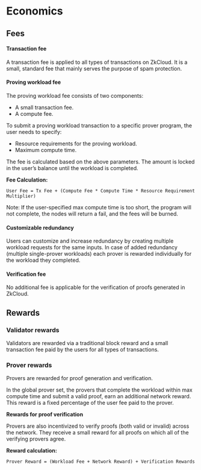 # Economics

## **Fees**&#x20;

#### **Transaction fee**

A transaction fee is applied to all types of transactions on ZkCloud. It is a small, standard fee that mainly serves the purpose of spam protection.

#### **Proving workload fee**

The proving workload fee consists of two components:&#x20;

* A small transaction fee.
* A compute fee.&#x20;

To submit a proving workload transaction to a specific prover program, the user needs to specify:

* Resource requirements for the proving workload.
* Maximum compute time.

The fee is calculated based on the above parameters. The amount is locked in the user’s balance until the workload is completed.

**Fee Calculation:**&#x20;

```
User Fee = Tx Fee + (Compute Fee * Compute Time * Resource Requirement Multiplier)
```

Note: If the user-specified max compute time is too short, the program will not complete, the nodes will return a fail, and the fees will be burned.

#### **Customizable redundancy**

Users can customize and increase redundancy by creating multiple workload requests for the same inputs. In case of added redundancy (multiple single-prover workloads) each prover is rewarded individually for the workload they completed.

#### **Verification fee**

No additional fee is applicable for the verification of proofs generated in ZkCloud.

## Rewards

### **Validator rewards**

Validators are rewarded via a traditional block reward and a small transaction fee paid by the users for all types of transactions.

### **Prover rewards**

Provers are rewarded for proof generation and verification.

In the global prover set, the provers that complete the workload within max compute time and submit a valid proof, earn an additional network reward. This reward is a fixed percentage of the user fee paid to the prover.

**Rewards for proof verification**

Provers are also incentivized to verify proofs (both valid or invalid) across the network. They receive a small reward for all proofs on which all of the verifying provers agree.

**Reward calculation:**

```
Prover Reward = (Workload Fee + Network Reward) + Verification Rewards
```
